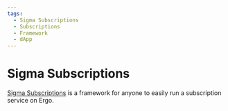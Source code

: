 ```yaml
---
tags:
  - Sigma Subscriptions
  - Subscriptions
  - Framework
  - dApp
---
```


# Sigma Subscriptions

[Sigma Subscriptions](https://github.com/cornbelt-dev/sigma-subscriptions) is a framework for anyone to easily run a subscription service on Ergo.
